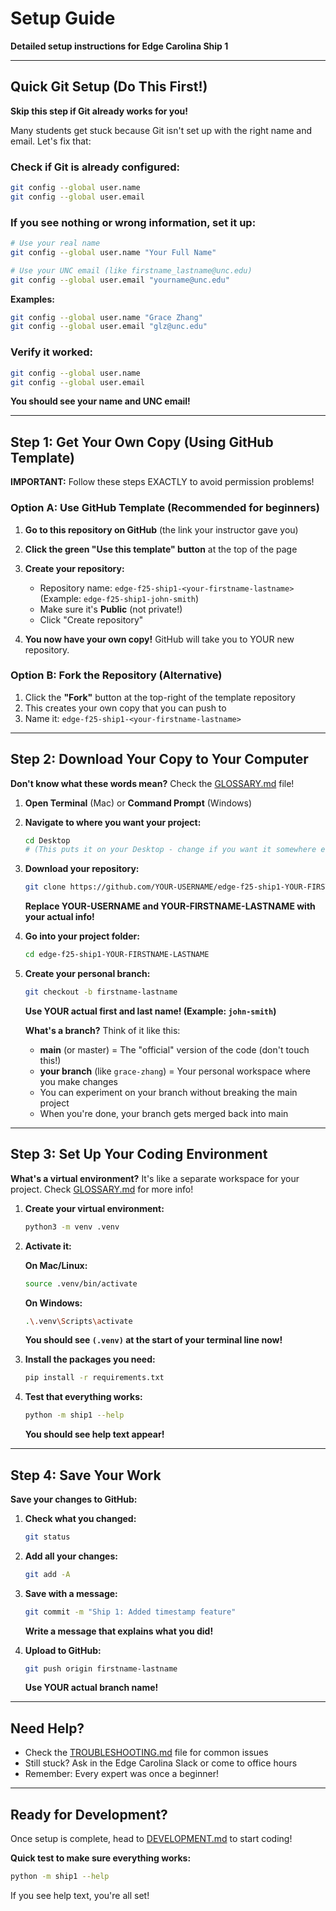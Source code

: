 # Setup Guide

**Detailed setup instructions for Edge Carolina Ship 1**

---

## Quick Git Setup (Do This First!)

**Skip this step if Git already works for you!**

Many students get stuck because Git isn't set up with the right name and email. Let's fix that:

### Check if Git is already configured:
```bash
git config --global user.name
git config --global user.email
```

### If you see nothing or wrong information, set it up:
```bash
# Use your real name
git config --global user.name "Your Full Name"

# Use your UNC email (like firstname_lastname@unc.edu)
git config --global user.email "yourname@unc.edu"
```

**Examples:**
```bash
git config --global user.name "Grace Zhang"
git config --global user.email "glz@unc.edu"
```

### Verify it worked:
```bash
git config --global user.name
git config --global user.email
```

**You should see your name and UNC email!**

---

## Step 1: Get Your Own Copy (Using GitHub Template)

**IMPORTANT:** Follow these steps EXACTLY to avoid permission problems!

### Option A: Use GitHub Template (Recommended for beginners)

1. **Go to this repository on GitHub** (the link your instructor gave you)

2. **Click the green "Use this template" button** at the top of the page

3. **Create your repository:**
   - Repository name: `edge-f25-ship1-<your-firstname-lastname>`
     (Example: `edge-f25-ship1-john-smith`)
   - Make sure it's **Public** (not private!)
   - Click "Create repository"

4. **You now have your own copy!** GitHub will take you to YOUR new repository.

### Option B: Fork the Repository (Alternative)

1. Click the **"Fork"** button at the top-right of the template repository
2. This creates your own copy that you can push to
3. Name it: `edge-f25-ship1-<your-firstname-lastname>`

---

## Step 2: Download Your Copy to Your Computer

**Don't know what these words mean?** Check the [GLOSSARY.md](GLOSSARY.md) file!

1. **Open Terminal** (Mac) or **Command Prompt** (Windows)

2. **Navigate to where you want your project:**
   ```bash
   cd Desktop
   # (This puts it on your Desktop - change if you want it somewhere else)
   ```

3. **Download your repository:**
   ```bash
   git clone https://github.com/YOUR-USERNAME/edge-f25-ship1-YOUR-FIRSTNAME-LASTNAME.git
   ```

   **Replace YOUR-USERNAME and YOUR-FIRSTNAME-LASTNAME with your actual info!**

4. **Go into your project folder:**
   ```bash
   cd edge-f25-ship1-YOUR-FIRSTNAME-LASTNAME
   ```

5. **Create your personal branch:**
   ```bash
   git checkout -b firstname-lastname
   ```

   **Use YOUR actual first and last name! (Example: `john-smith`)**

   **What's a branch?** Think of it like this:
   - **main** (or master) = The "official" version of the code (don't touch this!)
   - **your branch** (like `grace-zhang`) = Your personal workspace where you make changes
   - You can experiment on your branch without breaking the main project
   - When you're done, your branch gets merged back into main

---

## Step 3: Set Up Your Coding Environment

**What's a virtual environment?** It's like a separate workspace for your project. Check [GLOSSARY.md](GLOSSARY.md) for more info!

1. **Create your virtual environment:**
   ```bash
   python3 -m venv .venv
   ```

2. **Activate it:**

   **On Mac/Linux:**
   ```bash
   source .venv/bin/activate
   ```

   **On Windows:**
   ```bash
   .\.venv\Scripts\activate
   ```

   **You should see `(.venv)` at the start of your terminal line now!**

3. **Install the packages you need:**
   ```bash
   pip install -r requirements.txt
   ```

4. **Test that everything works:**
   ```bash
   python -m ship1 --help
   ```

   **You should see help text appear!**

---

## Step 4: Save Your Work

**Save your changes to GitHub:**

1. **Check what you changed:**
   ```bash
   git status
   ```

2. **Add all your changes:**
   ```bash
   git add -A
   ```

3. **Save with a message:**
   ```bash
   git commit -m "Ship 1: Added timestamp feature"
   ```

   **Write a message that explains what you did!**

4. **Upload to GitHub:**
   ```bash
   git push origin firstname-lastname
   ```

   **Use YOUR actual branch name!**

---

## Need Help?

- Check the [TROUBLESHOOTING.md](TROUBLESHOOTING.md) file for common issues
- Still stuck? Ask in the Edge Carolina Slack or come to office hours
- Remember: Every expert was once a beginner!

---

## Ready for Development?

Once setup is complete, head to [DEVELOPMENT.md](DEVELOPMENT.md) to start coding!

**Quick test to make sure everything works:**
```bash
python -m ship1 --help
```

If you see help text, you're all set!
